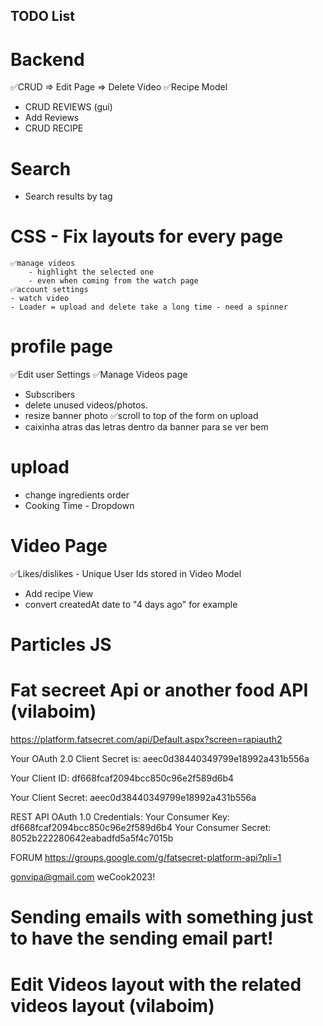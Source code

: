 ## TODO List


# Backend
✅CRUD => Edit Page => Delete Video
✅Recipe Model
- CRUD REVIEWS (gui)
- Add Reviews
- CRUD RECIPE

# Search
- Search results by tag

# CSS - Fix layouts for every page
    ✅manage videos
        - highlight the selected one
        - even when coming from the watch page
    ✅account settings
    - watch video
    - Loader = upload and delete take a long time - need a spinner

# profile page
✅Edit user Settings 
✅Manage Videos page 
- Subscribers
- delete unused videos/photos.
- resize banner photo
✅scroll to top of the form on upload
- caixinha atras das letras dentro da banner para se ver bem


# upload
 - change ingredients order
 - Cooking Time - Dropdown

# Video Page
✅Likes/dislikes - Unique User Ids stored in Video Model
- Add recipe View
- convert createdAt date to "4 days ago" for example

# Particles JS


# Fat secreet Api or another food API   (vilaboim)

https://platform.fatsecret.com/api/Default.aspx?screen=rapiauth2

Your OAuth 2.0 Client Secret is: aeec0d38440349799e18992a431b556a

Your Client ID:
df668fcaf2094bcc850c96e2f589d6b4

Your Client Secret:
aeec0d38440349799e18992a431b556a

REST API OAuth 1.0 Credentials:
Your Consumer Key:
df668fcaf2094bcc850c96e2f589d6b4
Your Consumer Secret:
8052b222280642eabadfd5a5f4c7015b

FORUM
https://groups.google.com/g/fatsecret-platform-api?pli=1

gonvipa@gmail.com
weCook2023!

# Sending emails with something just to have the sending email part!

# Edit Videos layout with the related videos layout (vilaboim)